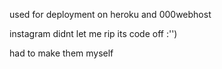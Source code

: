 used for deployment on heroku and 000webhost

instagram didnt let me rip its code off :'')

had to make them myself
